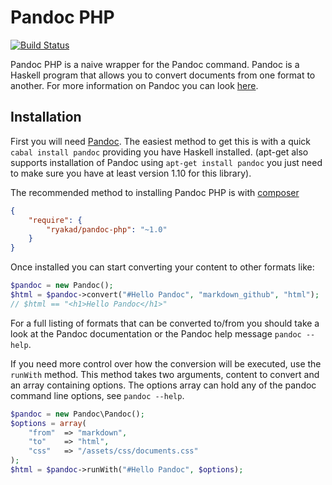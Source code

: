 Pandoc PHP
==========

[![Build Status](https://secure.travis-ci.org/ryakad/pandoc-php.png)](http://travis-ci.org/ryakad/pandoc-php)

Pandoc PHP is a naive wrapper for the Pandoc command. Pandoc is a Haskell
program that allows you to convert documents from one format to another. For
more information on Pandoc you can look [here](https://github.com/jgm/pandoc).

Installation
------------

First you will need [Pandoc](https://github.com/jgm/pandoc). The easiest method
to get this is with a quick `cabal install pandoc` providing you have Haskell
installed. (apt-get also supports installation of Pandoc using `apt-get install pandoc`
you just need to make sure you have at least version 1.10 for this library).

The recommended method to installing Pandoc PHP is with [composer](http://getcomposer.org)

```json
{
    "require": {
        "ryakad/pandoc-php": "~1.0"
    }
}
```

Once installed you can start converting your content to other formats like:

```php
$pandoc = new Pandoc();
$html = $pandoc->convert("#Hello Pandoc", "markdown_github", "html");
// $html == "<h1>Hello Pandoc</h1>"
```

For a full listing of formats that can be converted to/from you should take
a look at the Pandoc documentation or the Pandoc help message `pandoc --help`.

If you need more control over how the conversion will be executed, use the `runWith` method.
This method takes two arguments, content to convert and an array containing options.
The options array can hold any of the pandoc command line options, see `pandoc --help`.

```php
$pandoc = new Pandoc\Pandoc();
$options = array(
    "from"  => "markdown",
    "to"    => "html",
    "css"   => "/assets/css/documents.css"
);
$html = $pandoc->runWith("#Hello Pandoc", $options);
```

